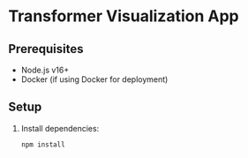 # Transformer Visualization App

## Prerequisites
- Node.js v16+
- Docker (if using Docker for deployment)

## Setup
1. Install dependencies:
   ```bash
   npm install
